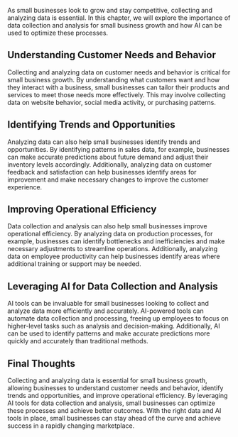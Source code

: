 
As small businesses look to grow and stay competitive, collecting and analyzing data is essential. In this chapter, we will explore the importance of data collection and analysis for small business growth and how AI can be used to optimize these processes.

Understanding Customer Needs and Behavior
-----------------------------------------

Collecting and analyzing data on customer needs and behavior is critical for small business growth. By understanding what customers want and how they interact with a business, small businesses can tailor their products and services to meet those needs more effectively. This may involve collecting data on website behavior, social media activity, or purchasing patterns.

Identifying Trends and Opportunities
------------------------------------

Analyzing data can also help small businesses identify trends and opportunities. By identifying patterns in sales data, for example, businesses can make accurate predictions about future demand and adjust their inventory levels accordingly. Additionally, analyzing data on customer feedback and satisfaction can help businesses identify areas for improvement and make necessary changes to improve the customer experience.

Improving Operational Efficiency
--------------------------------

Data collection and analysis can also help small businesses improve operational efficiency. By analyzing data on production processes, for example, businesses can identify bottlenecks and inefficiencies and make necessary adjustments to streamline operations. Additionally, analyzing data on employee productivity can help businesses identify areas where additional training or support may be needed.

Leveraging AI for Data Collection and Analysis
----------------------------------------------

AI tools can be invaluable for small businesses looking to collect and analyze data more efficiently and accurately. AI-powered tools can automate data collection and processing, freeing up employees to focus on higher-level tasks such as analysis and decision-making. Additionally, AI can be used to identify patterns and make accurate predictions more quickly and accurately than traditional methods.

Final Thoughts
--------------

Collecting and analyzing data is essential for small business growth, allowing businesses to understand customer needs and behavior, identify trends and opportunities, and improve operational efficiency. By leveraging AI tools for data collection and analysis, small businesses can optimize these processes and achieve better outcomes. With the right data and AI tools in place, small businesses can stay ahead of the curve and achieve success in a rapidly changing marketplace.
